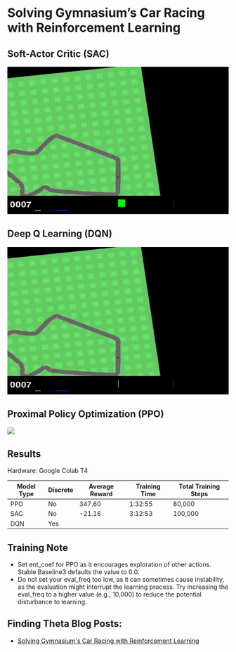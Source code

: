 # Solving Gymnasium’s Car Racing with Reinforcement Learning

## Soft-Actor Critic (SAC)

![](/Images/sac_car_racing.gif)

## Deep Q Learning (DQN)

![](/Images/dqn_car_racing.gif)

## Proximal Policy Optimization (PPO)

![](/Images/ppo_car_racing.gif)

## Results
Hardware: Google Colab T4

| Model Type | Discrete | Average Reward| Training Time | Total Training Steps |
|------------|----------|---------------|---------------|----------------------|
| PPO        | No       | 347.60        |  1:32:55      | 80,000               |
| SAC        | No       | -21.16        |  3:12:53      | 100,000              |
| DQN        | Yes      |               |               |                      |

## Training Note
- Set ent_coef for PPO as it encourages exploration of other actions. Stable Baseline3 defaults the value to 0.0.
- Do not set your eval_freq too low, as it can sometimes cause instability, as the evaluation might interrupt the learning process. Try increasing the eval_freq to a higher value (e.g., 10,000) to reduce the potential disturbance to learning.

## Finding Theta Blog Posts:
 - [Solving Gymnasium's Car Racing with Reinforcement Learning](https://www.findingtheta.com/blog/solving-gymnasiums-car-racing-with-reinforcement-learning)

